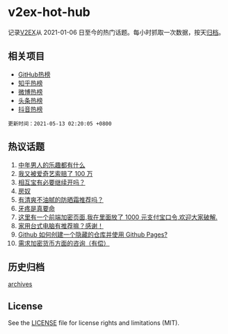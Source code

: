 # v2ex-hot-hub

 记录[V2EX](https://www.v2ex.com/)从 2021-01-06 日至今的热门话题。每小时抓取一次数据，按天[归档](archives)。
 
 ## 相关项目

- [GitHub热榜](https://github.com/lonnyzhang423/github-hot-hub)
- [知乎热榜](https://github.com/lonnyzhang423/zhihu-hot-hub)
- [微博热榜](https://github.com/lonnyzhang423/weibo-hot-hub)
- [头条热榜](https://github.com/lonnyzhang423/toutiao-hot-hub)
- [抖音热榜](https://github.com/lonnyzhang423/douyin-hot-hub)


 `更新时间：2021-05-13 02:20:05 +0800`

## 热议话题

1. [中年男人的乐趣都有什么](https://www.v2ex.com/t/776398)
1. [我又被爱奇艺索赔了 100 万](https://www.v2ex.com/t/776461)
1. [相互宝有必要继续开吗？](https://www.v2ex.com/t/776375)
1. [房奴](https://www.v2ex.com/t/776467)
1. [有清爽不油腻的防晒霜推荐吗？](https://www.v2ex.com/t/776445)
1. [牙疼是真要命](https://www.v2ex.com/t/776511)
1. [这里有一个前端加密页面,我在里面放了 1000 元支付宝口令,欢迎大家破解.](https://www.v2ex.com/t/776529)
1. [家用台式电脑有推荐嘛？感谢！](https://www.v2ex.com/t/776369)
1. [Github 如何创建一个隐藏的仓库并使用 Github Pages?](https://www.v2ex.com/t/776373)
1. [需求加密货币方面的咨询（有偿）](https://www.v2ex.com/t/776408)

## 历史归档

[archives](archives)

## License

See the [LICENSE](LICENSE) file for license rights and limitations (MIT).
